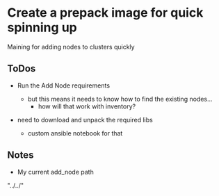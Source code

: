 # Create a prepack image for quick spinning up

Maining for adding nodes to clusters quickly

## ToDos

- Run the Add Node requirements
  - but this means it needs to know how to find the existing nodes...
    - how will that work with inventory?

- need to download and unpack the required libs
  - custom ansible notebook for that


## Notes

- My current add_node path

"../../"